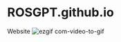 # ROSGPT.github.io
Website
![ezgif com-video-to-gif](https://user-images.githubusercontent.com/25712145/234588603-4245f5bd-8011-42ba-8504-fa395b8c5a8c.gif)
